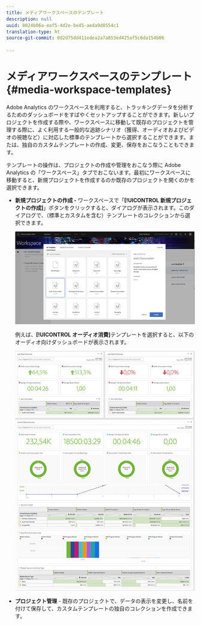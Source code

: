 ```yaml
---
title: メディアワークスペースのテンプレート
description: null
uuid: 0024b06a-eaf5-4d2e-be45-aeda9d0554c1
translation-type: ht
source-git-commit: 0d2d75dd411edea2a7a853ed425af5c6da154b06

---
```



# メディアワークスペースのテンプレート {#media-workspace-templates}

Adobe Analytics のワークスペースを利用すると、トラッキングデータを分析するためのダッシュボードをすばやくセットアップすることができます。新しいプロジェクトを作成する際や、ワークスペースに移動して既存のプロジェクトを管理する際に、よく利用する一般的な追跡シナリオ（獲得、オーディオおよびビデオの視聴など）に対応した標準のテンプレートから選択することができます。または、独自のカスタムテンプレートの作成、変更、保存をおこなうこともできます。

テンプレートの操作は、プロジェクトの作成や管理をおこなう際に Adobe Analytics の「ワークスペース」タブでおこないます。最初にワークスペースに移動すると、新規プロジェクトを作成するのか既存のプロジェクトを開くのかを選択できます。

* **新規プロジェクトの作成 -** ワークスペースで「**[!UICONTROL 新規プロジェクトの作成]**」ボタンをクリックすると、ダイアログが表示されます。このダイアログで、（標準とカスタムを含む）テンプレートのコレクションから選択できます。

   ![](assets/all-templates-audio.png)

   例えば、**[!UICONTROL オーディオ消費]**&#x200B;テンプレートを選択すると、以下のオーディオ向けダッシュボードが表示されます。

   ![](assets/aa-workspace.png)

* **プロジェクト管理** - 既存のプロジェクトで、データの表示を変更し、名前を付けて保存して、カスタムテンプレートの独自のコレクションを作成できます。

